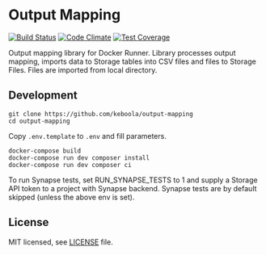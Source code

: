 # Output Mapping 
[![Build Status](https://travis-ci.com/keboola/output-mapping.svg?branch=master)](https://travis-ci.com/keboola/output-mapping) 
[![Code Climate](https://codeclimate.com/github/keboola/output-mapping/badges/gpa.svg)](https://codeclimate.com/github/keboola/output-mapping) 
[![Test Coverage](https://codeclimate.com/github/keboola/output-mapping/badges/coverage.svg)](https://codeclimate.com/github/keboola/output-mapping/coverage)

Output mapping library for Docker Runner. Library processes output mapping, imports data to Storage tables into CSV files and files to Storage Files. 
Files are imported from local directory.


## Development


```
git clone https://github.com/keboola/output-mapping
cd output-mapping
```

Copy `.env.template` to `.env` and fill parameters.

```
docker-compose build
docker-compose run dev composer install
docker-compose run dev composer ci
```

To run Synapse tests, set RUN_SYNAPSE_TESTS to 1 and supply a Storage API token to a project with Synapse backend. Synapse tests are by default skipped (unless the above env is set).

## License

MIT licensed, see [LICENSE](./LICENSE) file.

